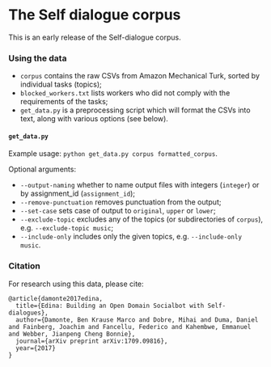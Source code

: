 # The Self dialogue corpus
This is an early release of the Self-dialogue corpus.

### Using the data
* `corpus` contains the raw CSVs from Amazon Mechanical Turk, sorted by individual tasks (topics);
* `blocked_workers.txt` lists workers who did not comply with the requirements of the tasks;
* `get_data.py` is a preprocessing script which will format the CSVs into text, along with various options (see below).

#### `get_data.py`
Example usage: `python get_data.py corpus formatted_corpus`.

Optional arguments:
* `--output-naming` whether to name output files with integers (`integer`) or by assignment_id (`assignment_id`);
* `--remove-punctuation` removes punctuation from the output;
* `--set-case` sets case of output to `original`, `upper` or `lower`;
* `--exclude-topic` excludes any of the topics (or subdirectories of `corpus`), e.g. `--exclude-topic music`;
* `--include-only` includes only the given topics, e.g. `--include-only music`.

### Citation
For research using this data, please cite:
```
@article{damonte2017edina,
  title={Edina: Building an Open Domain Socialbot with Self-dialogues},
  author={Damonte, Ben Krause Marco and Dobre, Mihai and Duma, Daniel and Fainberg, Joachim and Fancellu, Federico and Kahembwe, Emmanuel and Webber, Jianpeng Cheng Bonnie},
  journal={arXiv preprint arXiv:1709.09816},
  year={2017}
}
```
